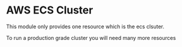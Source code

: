  # AWS ECS Cluster
 This module only provides one resource which is the ecs clsuter.
 
 To run a production grade cluster you will need many more resources